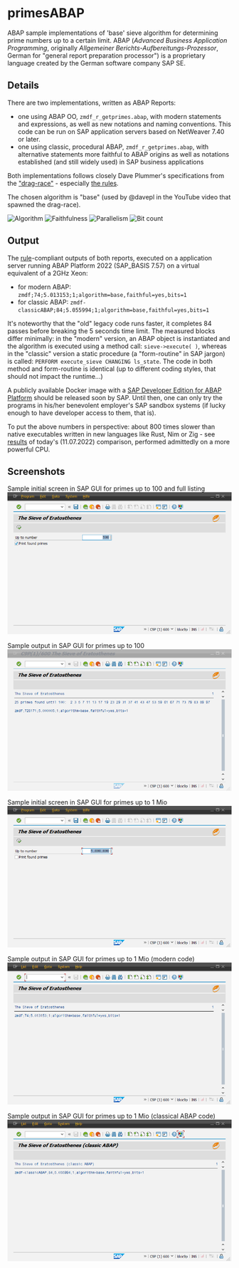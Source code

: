 # primesABAP
ABAP sample implementations of 'base' sieve algorithm for determining prime numbers up to a certain limit. ABAP (*Advanced Business Application Programming*, originally *Allgemeiner Berichts-Aufbereitungs-Prozessor*, German for "general report preparation processor") is a proprietary language created by the German software company SAP SE. 


## Details
There are two implementations, written as ABAP Reports:
- one using ABAP OO, `zmdf_r_getprimes.abap`, with modern statements and expressions, as well as new notations and naming conventions. This code can be run on SAP application servers based on NetWeaver 7.40 or later.
- one using classic, procedural ABAP, `zmdf_r_getprimes.abap`, with alternative statements more faithful to ABAP origins as well as notations established (and still widely used) in SAP business applications 

Both implementations follows closely Dave Plummer's specifications from the  ["drag-race"](https://github.com/PlummersSoftwareLLC/Primes/blob/drag-race/CONTRIBUTING.md) - especially [the rules](https://github.com/PlummersSoftwareLLC/Primes/blob/drag-race/CONTRIBUTING.md#rules).

The chosen algorithm is "base" (used by @davepl in the YouTube video that spawned the drag-race).

![Algorithm](https://img.shields.io/badge/Algorithm-base-green) ![Faithfulness](https://img.shields.io/badge/Faithful-yes-green) ![Parallelism](https://img.shields.io/badge/Parallel-no-green) ![Bit count](https://img.shields.io/badge/Bits-1-green)

## Output
The [rule](https://github.com/PlummersSoftwareLLC/Primes/blob/drag-race/CONTRIBUTING.md#output)-compliant outputs of both reports, executed on a application server running ABAP Platform 2022 (SAP_BASIS 7.57) on a virtual equivalent of a 2GHz Xeon: 
- for modern ABAP: `zmdf;74;5.013153;1;algorithm=base,faithful=yes,bits=1`
- for classic ABAP: `zmdf-classicABAP;84;5.055994;1;algorithm=base,faithful=yes,bits=1`

It's noteworthy that the "old" legacy code runs faster, it completes 84 passes before breaking the 5 seconds time limit. The measured blocks differ minimally: in the "modern" version, an ABAP object is instantiated and the algorithm is executed using a method call: `sieve->execute( )`, whereas in the "classic" version a static procedure (a "form-routine" in SAP jargon) is called: `PERFORM execute_sieve CHANGING ls_state`. The code in both method and form-routine is identical (up to different coding styles, that should not impact the runtime...)

A publicly available Docker image with a [SAP Developer Edition for ABAP Platform]( https://blogs.sap.com/2021/02/15/sap-abap-platform-1909-developer-edition-available-soon/) should be released soon by SAP. Until then, one can only try the programs in his/her benevolent employer's SAP sandbox systems (if lucky enough to have developer access to them, that is).

To put the above numbers in perspective: about 800 times slower than native executables written in new languages like Rust, Nim or Zig - see [results](https://plummerssoftwarellc.github.io/PrimeView/report?id=davepl-1657536492.json&hi=False&hf=False&hp=False&fi=&fp=mt&fa=wh~ot&ff=uf&fb=uk~ot&tp=False&sc=pp&sd=True) of today's (11.07.2022) comparison, performed admittedly on a more powerful CPU.  

## Screenshots
Sample initial screen in SAP GUI for primes up to 100 and full listing
![Sample initial screen for up to 100 and full listing](/screenshots/SAPGUI-InitialScreen-100.png)

Sample output in SAP GUI for primes up to 100
![Sample output for up to 100](/screenshots/SAPGUI-Results-100.png)

Sample initial screen in SAP GUI for primes up to 1 Mio
![Sample initial screen for up to 1 Mio](/screenshots/SAPGUI-InitialScreen-1Mio.png)

Sample output in SAP GUI for primes up to 1 Mio (modern code)
![Sample output for up to 1 Mio](/screenshots/SAPGUI-Results-1Mio.png)

Sample output in SAP GUI for primes up to 1 Mio (classical ABAP code)
![Sample output for up to 1 Mio (classic ABAP)](/screenshots/SAPGUI-Results-1Mio-classic.png)
